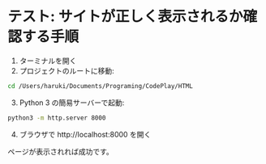 # テスト: サイトが正しく表示されるか確認する手順

1. ターミナルを開く
2. プロジェクトのルートに移動:

```bash
cd /Users/haruki/Documents/Programing/CodePlay/HTML
```

3. Python 3 の簡易サーバーで起動:

```bash
python3 -m http.server 8000
```

4. ブラウザで http://localhost:8000 を開く

ページが表示されれば成功です。